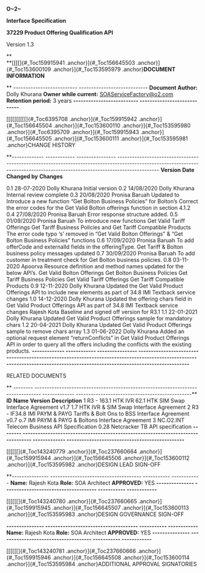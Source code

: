**O~2~**

**Interface Specification**

**37229 Product Offering Qualification API**

Version 1.3

**\
**[[[[]{#_Toc159915941 .anchor}]{#_Toc156645503 .anchor}]{#_Toc153600109
.anchor}]{#_Toc153595979 .anchor}**DOCUMENT INFORMATION**


 ** -------------------------- ----------------------------
  **Document Author:**       Dolly Khurana
  **Owner while current:**   <SOAServiceFactory@o2.com>
  **Retention period:**      3 years
  **-------------------------- ----------------------------**

[[[[[[[[[[]{#_Toc6395708 .anchor}]{#_Toc159915942
.anchor}]{#_Toc156645504 .anchor}]{#_Toc153600110
.anchor}]{#_Toc153595980 .anchor}]{#_Toc6395709 .anchor}]{#_Toc159915943
.anchor}]{#_Toc156645505 .anchor}]{#_Toc153600111
.anchor}]{#_Toc153595981 .anchor}CHANGE HISTORY

  **------------- ------------ ---------------- -----------------------------------------------------------------------------------------------------------------------------------------------------------------------------
  **Version**   **Date**     **Changed by**   **Changes**

  0.1           28-07-2020   Dolly Khurana    Initial version
  0.2           14/08/2020   Dolly Khurana    Internal review complete
  0.3           20/08/2020   Pronisa Baruah   Updated to Introduce a new function “Get Bolton Business Policies” for Bolton’s
                                              Correct the error codes for the Get Valid Bolton offerings function in section 4.1.2
  0.4           27/08/2020   Pronisa Baruah   Error response structure added.
  0.5           01/09/2020   Pronisa Baruah   To introduce new functions
                                              Get Valid Tariff Offerings
                                              Get Tariff Business Policies and
                                              Get Tariff Compatible Products
                                              The error code typo ‘s’ removed in “Get Valid Bolton Offerings” & “Get Bolton Business Policies” functions
  0.6           17/09/2020   Pronisa Baruah   To add offerCode and externalId fields in the offeringType.
                                              Get Tariff & Bolton business policy messages updated
  0.7           30/09/2020   Pronisa Baruah   To add customer in treatment check for Get Bolton business policies.
  0.8           03-11-2020   Apoorva          Resource definition and method names updated for the below API’s.
                                              Get Valid Bolton Offerings
                                              Get Bolton Business Policies
                                              Get Tariff Business Policies
                                              Get Valid Tariff Offerings
                                              Get Tariff Compatible Products
  0.9           12-11-2020   Dolly Khurana    Updated the Get Valid Product Offerings API to include new elements as part of 34.8 IMI Textback service changes
  1.0           14-12-2020   Dolly Khurana    Updated the offering chars field in Get Valid Product Offerings API as part of 34.8 IMI Textback service changes
                             Rajesh Kota      Baseline and signed off version for R3.1
  1.1           22-01-2021   Dolly Khurana    Updated Get Valid Product Offerings sample for mandatory chars
  1.2           20-04-2021   Dolly Khurana    Updated Get Valid Product Offerings sample to remove chars array
  1.3           01-06-2022   Dolly Khurana    Added an optional request element “returnConflicts” in Get Valid Product Offerings API in order to query all the offers including the conflicts with the existing products.
  **------------- ------------ ---------------- -----------------------------------------------------------------------------------------------------------------------------------------------------------------------------**
  
  RELATED DOCUMENTS

 ** -------- -------------------------------------------------------------------------------- ------------- -----------------------------------------------**
  **ID**   **Name**                                                                         **Version**   **Description**
  1        R3 - 163.1 HTK IVR 62.1 HTK SIM Swap Interface Agreement v1.7                    1.7           HTK IVR & SIM Swap Interface Agreement
  2        R3 - IF34.8 IMI PAYM & PAYG Tariffs & Bolt Ons to BSS Interface Agreement v0.7   o.7           IMI PAYM & PAYG & Boltons Interface Agreement
  3        NC.O2.INT Telecom Business API Specification                                     0.28          Netcracker TB API specification
  **-------- -------------------------------------------------------------------------------- ------------- -----------------------------------------------**

[[[[[[]{#_Toc143240779 .anchor}]{#_Toc237660664 .anchor}]{#_Toc159915944
.anchor}]{#_Toc156645506 .anchor}]{#_Toc153600112
.anchor}]{#_Toc153595982 .anchor}DESIGN LEAD SIGN-OFF

  **--------------- ------------------------------------- ----------- ------------
  **Name:**       Rajesh Kota
  **Role:**       SOA Architect
  **APPROVED:**   YES
  **--------------- ------------------------------------- ----------- ------------**

[[[[[[]{#_Toc143240780 .anchor}]{#_Toc237660665 .anchor}]{#_Toc159915945
.anchor}]{#_Toc156645507 .anchor}]{#_Toc153600113
.anchor}]{#_Toc153595983 .anchor}DESIGN GOVERNANCE SIGN-OFF

  **--------------- ------------------------------------- ----------- ------------**
  **Name:**       Rajesh Kota
  **Role:**       SOA Architect
  **APPROVED:**   YES
  **--------------- ------------------------------------- ----------- ------------**

[[[[[[]{#_Toc143240781 .anchor}]{#_Toc237660666 .anchor}]{#_Toc159915946
.anchor}]{#_Toc156645508 .anchor}]{#_Toc153600114
.anchor}]{#_Toc153595984 .anchor}ADDITIONAL APPROVAL SIGNATORIES

 